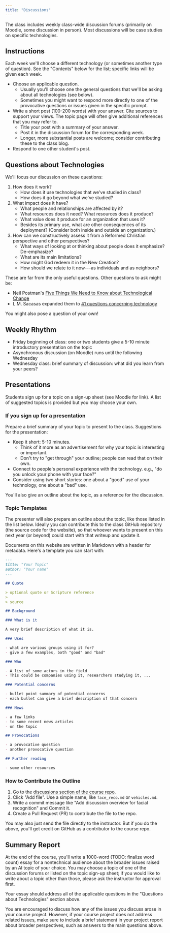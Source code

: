 ```yaml
---
title: "Discussions"
---
```


The class includes weekly class-wide discussion forums (primarily on Moodle, some discussion in person). Most discussions will be case studies on specific technologies.

## Instructions

Each week we'll choose a different technology (or sometimes another type of question). See the "Contents" below for the list; specific links will be given each week.

- Choose an applicable question.
  - Usually you'll choose one the general questions that we'll be asking about all technologies (see below).
  - Sometimes you might want to respond more directly to one of the provocative questions or issues given in the specific prompt.
- Write a short post (100-200 words) with your answer. Cite sources to support your views. The topic page will often give additional references that you may refer to.
  - Title your post with a summary of your answer.
  - Post it in the discussion forum for the corresponding week.
  - Longer, more substantial posts are welcome; consider contributing these to the class blog.
- Respond to one other student's post.

## Questions about Technologies

We'll focus our discussion on these questions:

1. How does it work?
    - How does it use technologies that we've studied in class?
    - How does it go beyond what we've studied?
2. What impact does it have?
    - What people and relationships are affected by it?
    - What resources does it need? What resources does it produce?
    - What value does it produce for an organization that uses it?
    - Besides its primary use, what are other consequences of its deployment? (Consider both inside and outside an organization.)
3. How can we constructively assess it from a Reformed Christian perspective and other perspectives?
    - What ways of looking at or thinking about people does it emphasize? De-emphasize?
    - What are its main limitations?
    - How might God redeem it in the New Creation?
    - How should we relate to it now---as individuals and as neighbors?

These are far from the only useful questions. Other questions to ask might be:

- Neil Postman's [Five Things We Need to Know about Technological Change](https://cs.calvin.edu/courses/cs/262/kvlinden/references/postman-fiveThings-1998.pdf)
- L.M. Sacasas expanded them to [41 questions concerning technology](https://theconvivialsociety.substack.com/p/the-questions-concerning-technology)

You might also pose a question of your own!

## Weekly Rhythm

- Friday beginning of class: one or two students give a 5-10 minute introductory presentation on the topic
- Asynchronous discussion (on Moodle) runs until the following Wednesday
- Wednesday class: brief summary of discussion: what did you learn from your peers?

## Presentations

Students sign up for a topic on a sign-up sheet (see Moodle for link). A list of suggested topics is provided but you may choose your own.

### If you sign up for a presentation

Prepare a brief summary of your topic to present to the class. Suggestions for the presentation:

- Keep it short: 5-10 minutes.
  - Think of it more as an advertisement for why your topic is interesting or important.
  - Don't try to "get through" your outline; people can read that on their own.
- Connect to people's personal experience with the technology. e.g., "do you unlock your phone with your face?"
- Consider using two short stories: one about a "good" use of your technology, one about a "bad" use.

You'll also give an outline about the topic, as a reference for the discussion.

### Topic Templates

The presenter will also prepare an outline about the topic, like those listed in the list below. Ideally you can contribute this to the class GitHub repository (the source code for the website), so that whoever wants to present on this next year (or beyond) could start with that writeup and update it.

Documents on this website are written in Markdown with a header for metadata. Here's a template you can start with:

```markdown
---
title: "Your Topic"
author: "Your name"
---

## Quote

> optional quote or Scripture reference
>
> source

## Background

### What is it

A very brief description of what it is.

### Uses

- what are various groups using it for?
- give a few examples, both "good" and "bad"

### Who

- A list of some actors in the field
- This could be companies using it, researchers studying it, ...

### Potential concerns

- bullet point summary of potential concerns
- each bullet can give a brief description of that concern

### News

- a few links
- to some recent news articles
- on the topic

## Provocations

- a provocative question
- another provocative question

## Further reading

- some other resources

```

### How to Contribute the Outline

1. Go to the [discussions section of the course repo](https://github.com/kcarnold/cs344/tree/main/content/discussions).
2. Click "Add file". Use a simple name, like `face_reco.md` or `vehicles.md`.
3. Write a commit message like "Add discussion overview for facial recognition" and Commit it.
4. Create a Pull Request (PR) to contribute the file to the repo.

You may also just send the file directly to the instructor. But if you do the above, you'll get credit on GitHub as a contributor to the course repo.

## Summary Report

At the end of the course, you'll write a 1000-word (TODO: finalize word count) essay for a nontechnical audience about the broader issues raised by an AI topic of your choice. You may choose a topic of one of the discussion forums or listed on the topic sign-up sheet; if you would like to write about a topic other than those, please ask the instructor for approval first.

Your essay should address all of the applicable questions in the "Questions about Technologies" section above.

You are encouraged to discuss how any of the issues you discuss arose in your course project. However, if your course project does not address related issues, make sure to include a brief statement in your project report about broader perspectives, such as answers to the main questions above.
